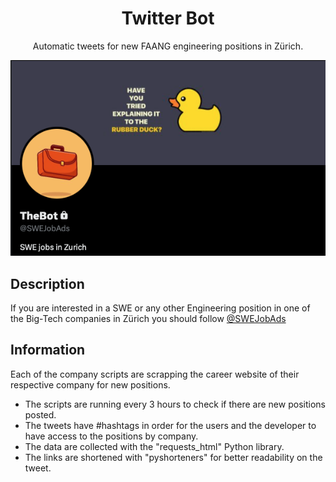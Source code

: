 <h1 align="center">
  Twitter Bot
</h1>
<p align="center">
  Automatic tweets for new FAANG engineering positions in Zürich.
</p>
<div align="center">
  <img src="images/twitter_bot.png" alt="Image" />
</div>

## Description
If you are interested in a SWE or any other Engineering position in one of the Big-Tech companies in Zürich you should follow [@SWEJobAds](https://twitter.com/SWEJobAds)

## Information
Each of the company scripts are scrapping the career website of their respective company for new positions. 

* The scripts are running every 3 hours to check if there are new positions posted.
* The tweets have #hashtags in order for the users and the developer to have access to the positions by company.
* The data are collected with the "requests_html" Python library.
* The links are shortened with "pyshorteners" for better readability on the tweet.
